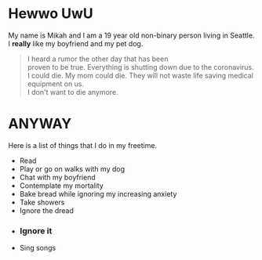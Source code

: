 # Hewwo UwU
My name is Mikah and I am a 19 year old non-binary person living in Seattle.  
I __really__ like my boyfriend and my pet dog.  

> I heard a rumor the other day that has been  
> proven to be true. Everything is shutting down due to the coronavirus.  
> I could die. My mom could die. They will not waste life saving medical equipment on us.  
> I don't want to die anymore.  

# ANYWAY  
Here is a list of things that I do in my freetime.  
* Read
* Play or go on walks with my dog
* Chat with my boyfriend
* Contemplate my mortality
* Bake bread while ignoring my increasing anxiety
* Take showers 
* Ignore the dread
* ### Ignore it
* Sing songs